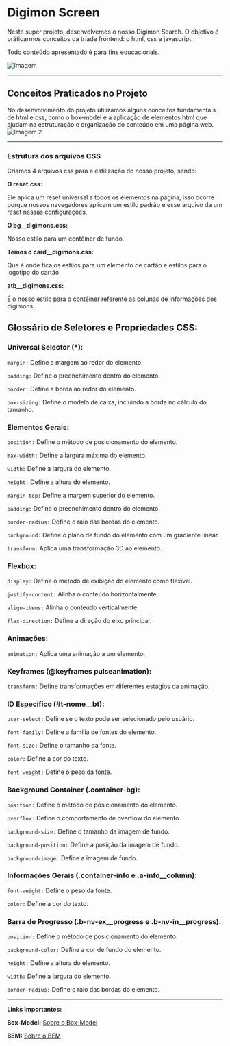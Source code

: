 # Digimon Screen

Neste super projeto, desenvolvemos o nosso Digimon Search. O objetivo é práticarmos conceitos da tríade frontend: o html, css e javascript.

Todo conteúdo apresentado é para fins educacionais.

![Imagem](https://i.imgur.com/sZstEdN.jpg)  

___________________________________________________________________

## Conceitos Praticados no Projeto

No desenvolvimento do projeto utilizamos alguns conceitos fundamentais de html e css, como o box-model e a aplicação de elementos html que ajudam na estruturação e organização do conteúdo em uma página web.
![Imagem 2](https://i.imgur.com/IE0VKrC.jpg)
___________________________________________________________________

### Estrutura dos arquivos CSS

Criamos 4 arquivos css para a estilização do nosso projeto, sendo:

**O reset.css:**

Ele aplica um reset universal a todos os elementos na página, isso ocorre porque nossos navegadores aplicam um estilo padrão e esse arquivo da um reset nessas configurações.

**O bg__digimons.css:**

Nosso estilo para um contêiner de fundo.

**Temos o card__digimons.css:**

Que é onde fica os estilos para um elemento de cartão e estilos para o logotipo do cartão.

**atb__digimons.css:**

É o nosso estilo para o contêiner referente as colunas de informações dos digimons.



## **Glossário de Seletores e Propriedades CSS:**

### **Universal Selector (*):**

<code>margin:</code> Define a margem ao redor do elemento.

<code>padding:</code> Define o preenchimento dentro do elemento.

<code>border:</code> Define a borda ao redor do elemento.

<code>box-sizing:</code> Define o modelo de caixa, incluindo a borda no cálculo do tamanho.


### **Elementos Gerais:**

<code>position:</code> Define o método de posicionamento do elemento.

<code>max-width:</code> Define a largura máxima do elemento.

<code>width:</code> Define a largura do elemento.

<code>height:</code> Define a altura do elemento.

<code>margin-top:</code> Define a margem superior do elemento.

<code>padding:</code> Define o preenchimento dentro do elemento.

<code>border-radius:</code> Define o raio das bordas do elemento.

<code>background:</code> Define o plano de fundo do elemento com um gradiente linear.

<code>transform:</code> Aplica uma transformação 3D ao elemento.


### **Flexbox:**

<code>display:</code> Define o método de exibição do elemento como flexível.

<code>justify-content:</code> Alinha o conteúdo horizontalmente.

<code>align-items:</code> Alinha o conteúdo verticalmente.

<code>flex-direction:</code> Define a direção do eixo principal.


### **Animações:**

<code>animation:</code> Aplica uma animação a um elemento.


### **Keyframes (@keyframes pulseanimation):**

<code>transform:</code> Define transformações em diferentes estágios da animação.


### **ID Específico (#t-nome__bt):**

<code>user-select:</code> Define se o texto pode ser selecionado pelo usuário.

<code>font-family:</code> Define a família de fontes do elemento.

<code>font-size:</code> Define o tamanho da fonte.

<code>color:</code> Define a cor do texto.

<code>font-weight:</code> Define o peso da fonte.


### **Background Container (.container-bg):**

<code>position:</code> Define o método de posicionamento do elemento.

<code>overflow:</code> Define o comportamento de overflow do elemento.

<code>background-size:</code> Define o tamanho da imagem de fundo.

<code>background-position:</code> Define a posição da imagem de fundo.

<code>background-image:</code> Define a imagem de fundo.


### **Informações Gerais (.container-info e .a-info__column):**

<code>font-weight:</code> Define o peso da fonte.

<code>color:</code> Define a cor do texto.


### **Barra de Progresso (.b-nv-ex__progress e .b-nv-in__progress):**

<code>position:</code> Define o método de posicionamento do elemento.

<code>background-color:</code> Define a cor de fundo do elemento.

<code>height:</code> Define a altura do elemento.

<code>width:</code> Define a largura do elemento.

<code>border-radius:</code> Define o raio das bordas do elemento.
____________________________________________________________________

**Links Importantes:**

**Box-Model:** [Sobre o Box-Model](https://developer.mozilla.org/pt-BR/docs/Web/CSS/CSS_box_model/Introduction_to_the_CSS_box_model)

**BEM:** [Sobre o BEM](https://desenvolvimentoparaweb.com/css/bem/)